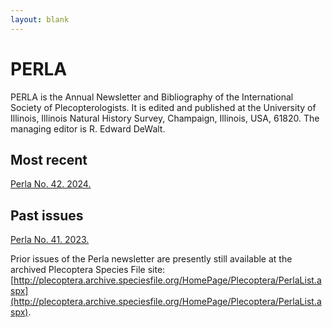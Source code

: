 ```yaml
---
layout: blank
---
```


<div class="container mx-auto my-8 px-4 md:px-0 box-border">

# PERLA

PERLA is the Annual Newsletter and Bibliography of the International Society of Plecopterologists. It is edited and published at the University of Illinois, Illinois Natural History Survey, Champaign, Illinois, USA, 61820. The managing editor is R. Edward DeWalt.

## Most recent

<GalleryMosaic :depiction-id="[1210703]" image-width="100px" class="w-28"  />

[Perla No. 42. 2024.](/perla/Perla_vol_42_11-12-24.pdf)

## Past issues

[Perla No. 41. 2023.](/perla/Perla_vol_41_10-02-23.pdf)

Prior issues of the  Perla newsletter are presently still available at the archived Plecoptera Species File site: [http://plecoptera.archive.speciesfile.org/HomePage/Plecoptera/PerlaList.aspx](http://plecoptera.archive.speciesfile.org/HomePage/Plecoptera/PerlaList.aspx).

</div>
